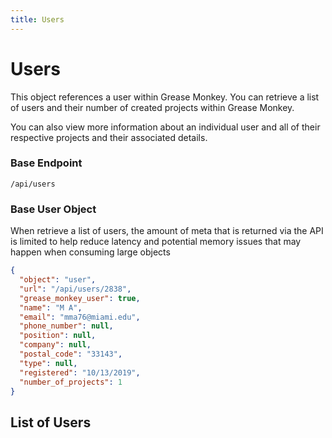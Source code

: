 ```yaml
---
title: Users
---
```


# Users

This object references a user within Grease Monkey. You can retrieve a list of users and their number of created projects within Grease Monkey.

You can also view more information about an individual user and all of their respective projects and their associated details.

### Base Endpoint

```url
/api/users
```

### Base User Object

When retrieve a list of users, the amount of meta that is returned via the API is limited to help reduce latency and potential memory issues that may happen when consuming large objects

```json
{
  "object": "user",
  "url": "/api/users/2838",
  "grease_monkey_user": true,
  "name": "M A",
  "email": "mma76@miami.edu",
  "phone_number": null,
  "position": null,
  "company": null,
  "postal_code": "33143",
  "type": null,
  "registered": "10/13/2019",
  "number_of_projects": 1
}
```

## List of Users

